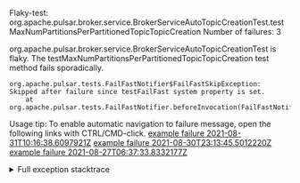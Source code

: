         
Flaky-test: org.apache.pulsar.broker.service.BrokerServiceAutoTopicCreationTest.testMaxNumPartitionsPerPartitionedTopicTopicCreation
Number of failures: 3

org.apache.pulsar.broker.service.BrokerServiceAutoTopicCreationTest is flaky. The testMaxNumPartitionsPerPartitionedTopicTopicCreation test method fails sporadically.

```
org.apache.pulsar.tests.FailFastNotifier$FailFastSkipException: Skipped after failure since testFailFast system property is set.
	at org.apache.pulsar.tests.FailFastNotifier.beforeInvocation(FailFastNotifier.java:88)

```

Usage tip: To enable automatic navigation to failure message, open the following links with CTRL/CMD-click.
[example failure 2021-08-31T10:16:38.6097921Z](https://github.com/apache/pulsar/runs/3471501156?check_suite_focus=true#step:10:1293)
[example failure 2021-08-30T23:13:45.5012220Z](https://github.com/apache/pulsar/runs/3467152431?check_suite_focus=true#step:9:549)
[example failure 2021-08-27T06:37:33.8332177Z](https://github.com/apache/pulsar/runs/3440411059?check_suite_focus=true#step:9:2471)


<details>
<summary>Full exception stacktrace</summary>
<code><pre>
org.apache.pulsar.tests.FailFastNotifier$FailFastSkipException: Skipped after failure since testFailFast system property is set.
	at org.apache.pulsar.tests.FailFastNotifier.beforeInvocation(FailFastNotifier.java:88)

</pre></code>
</details>

